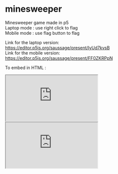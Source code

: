 # minesweeper

Minesweeper game made in p5<br>
Laptop mode : use right click to flag<br>
Mobile mode : use flag button to flag<br>

Link for the laptop version: https://editor.p5js.org/saussage/present/IyUd7kvsB <br>
Link for the mobile version: https://editor.p5js.org/saussage/present/FF0ZKRPpN <br>

To embed in HTML : <br>
<iframe src="https://editor.p5js.org/saussage/embed/IyUd7kvsB"></iframe> <br>
<iframe src="https://editor.p5js.org/saussage/embed/FF0ZKRPpN"></iframe> <br>
